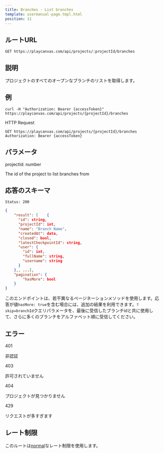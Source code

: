 ```yaml
---
title: Branches - List branches
template: usermanual-page.tmpl.html
position: 11
---
```


## ルートURL

```none
GET https://playcanvas.com/api/projects/:projectId/branches
```

## 説明

プロジェクトのすべてのオープンなブランチのリストを取得します。

## 例

```none
curl -H "Authorization: Bearer {accessToken}" https://playcanvas.com/api/projects/{projectId}/branches
```

HTTP Request

```text
GET https://playcanvas.com/api/projects/{projectId}/branches
Authorization: Bearer {accessToken}
```

## パラメータ

<div class="params">
<div class="parameter"><span class="param">projectId: number</span><p>The id of the project to list branches from</p></div>
</div>

## 応答のスキーマ

```none
Status: 200
```

```json
{
    "result": [    {
      "id": string,
      "projectId": int,
      "name": "Branch Name",
      "createdAt": data,
      "closed": bool,
      "latestCheckpointId": string,
      "user": {
        "id": int,
        "fullName": string,
        "username": string
      }
    },, ...],
    "pagination": {
        "hasMore": bool
    }
}
```

このエンドポイントは、若干異なるページネーションメソッドを使用します。応答が値`hasMore: true`を含む場合には、追加の結果を利用できます。`?skip=branchId`クエリパラメータを、最後に受信したブランチidと共に使用して、さらに多くのブランチをアルファベット順に受信してください。

## エラー

<div class="params">
<div class="parameter"><span class="param">401</span><p>非認証</p></div>
<div class="parameter"><span class="param">403</span><p>許可されていません</p></div>
<div class="parameter"><span class="param">404</span><p>プロジェクトが見つかりません</p></div>
<div class="parameter"><span class="param">429</span><p>リクエストが多すぎます</p></div>
</div>

## レート制限

このルートは[normal][1]なレート制限を使用します。

[1]: /user-manual/api#rate-limiting

